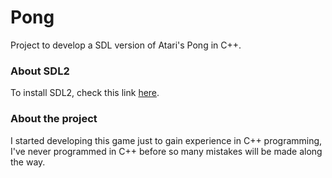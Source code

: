 # Pong
Project to develop a SDL version of Atari's Pong in C++.

### About SDL2
To install SDL2, check this link [here](https://wiki.libsdl.org/Installation).

### About the project
I started developing this game just to gain experience in C++ programming, I've never programmed in C++ before so many mistakes will be made along the way.
